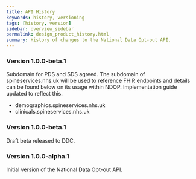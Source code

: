 ```yaml
---
title: API History
keywords: history, versioning
tags: [history, version]
sidebar: overview_sidebar
permalink: design_product_history.html
summary: History of changes to the National Data Opt-out API.
---
```


### Version 1.0.0-beta.1 ###

Subdomain for PDS and SDS agreed. The subdomain of spineservices.nhs.uk will be used to reference FHIR endpoints and details can be found below on its usage within NDOP. Implementation guide updated to reflect this.


- demographics.spineservices.nhs.uk
- clinicals.spineservices.nhs.uk



### Version 1.0.0-beta.1 ###

Draft beta released to DDC.

### Version 1.0.0-alpha.1 ###

Initial version of the National Data Opt-out API.

